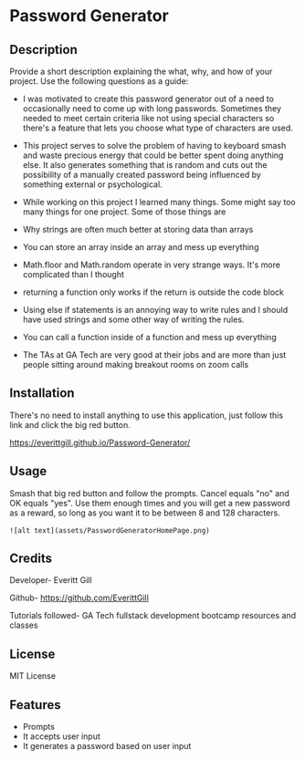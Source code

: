 # Password Generator

## Description

Provide a short description explaining the what, why, and how of your project. Use the following questions as a guide:


- I was motivated to create this password generator out of a need to occasionally need to come up with long passwords. Sometimes they needed to meet certain criteria like not using special characters so there's a feature that lets you choose what type of characters are used.

- This project serves to solve the problem of having to keyboard smash and waste precious energy that could be better spent doing anything else. It also generates something that is random and cuts out the possibility of a manually created password being influenced by something external or psychological.

- While working on this project I learned many things. Some might say too many things for one project. Some of those things are
- Why strings are often much better at storing data than arrays
- You can store an array inside an array and mess up everything
- Math.floor and Math.random operate in very strange ways. It's more complicated than I thought
- returning a function only works if the return is outside the code block
- Using else if statements is an annoying way to write rules and I should have used strings and some other way of writing the rules.
- You can call a function inside of a function and mess up everything
- The TAs at GA Tech are very good at their jobs and are more than just people sitting around making breakout rooms on zoom calls



## Installation

There's no need to install anything to use this application, just follow this link and click the big red button. 

https://everittgill.github.io/Password-Generator/

## Usage

Smash that big red button and follow the prompts. Cancel equals "no" and OK equals "yes". Use them enough times and you will get a new password as a reward, so long as you want it to be between 8 and 128 characters.


    ![alt text](assets/PasswordGeneratorHomePage.png)


## Credits

Developer- Everitt Gill

Github- https://github.com/EverittGill

Tutorials followed- GA Tech fullstack development bootcamp resources and classes


## License

MIT License


## Features

- Prompts
- It accepts user input
- It generates a password based on user input

